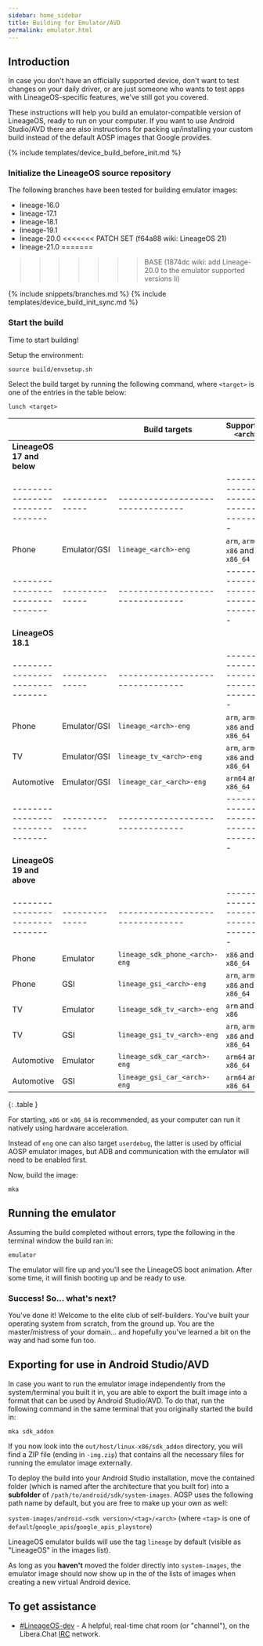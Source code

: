 ```yaml
---
sidebar: home_sidebar
title: Building for Emulator/AVD
permalink: emulator.html
---
```


## Introduction

In case you don't have an officially supported device, don't want to test changes on your daily driver, or are just someone who wants to test apps with LineageOS-specific features, we've still got you covered.

These instructions will help you build an emulator-compatible version of LineageOS, ready to run on your computer. If you want to use Android Studio/AVD there are also instructions for packing up/installing your
custom build instead of the default AOSP images that Google provides.


{% include templates/device_build_before_init.md %}


### Initialize the LineageOS source repository

The following branches have been tested for building emulator images:

* lineage-16.0
* lineage-17.1
* lineage-18.1
* lineage-19.1
* lineage-20.0
<<<<<<< PATCH SET (f64a88 wiki: LineageOS 21)
* lineage-21.0
=======
>>>>>>> BASE      (1874dc wiki: add Lineage-20.0 to the emulator supported versions li)

{% include snippets/branches.md %}
{% include templates/device_build_init_sync.md %}

### Start the build

Time to start building!

Setup the environment:
```
source build/envsetup.sh
```
Select the build target by running the following command, where `<target>` is one of the entries in the table below:

```
lunch <target>
```

|                               |              |  Build targets                 |  Supported `<arch>`                |
|-------------------------------|--------------|--------------------------------|------------------------------------|
| **LineageOS 17 and below**    |              |                                |                                    |
|-------------------------------|--------------|--------------------------------|------------------------------------|
| Phone                         | Emulator/GSI | `lineage_<arch>-eng`           | `arm`, `arm64`, `x86` and `x86_64` |
|-------------------------------|--------------|--------------------------------|------------------------------------|
| **LineageOS 18.1**            |              |                                |                                    |
|-------------------------------|--------------|--------------------------------|------------------------------------|
| Phone                         | Emulator/GSI | `lineage_<arch>-eng`           | `arm`, `arm64`, `x86` and `x86_64` |
| TV                            | Emulator/GSI | `lineage_tv_<arch>-eng`        | `arm`, `arm64`, `x86` and `x86_64` |
| Automotive                    | Emulator/GSI | `lineage_car_<arch>-eng`       | `arm64` and `x86_64`               |
|-------------------------------|--------------|--------------------------------|------------------------------------|
| **LineageOS 19 and above**    |              |                                |                                    |
|-------------------------------|--------------|--------------------------------|------------------------------------|
| Phone                         | Emulator     | `lineage_sdk_phone_<arch>-eng` | `x86` and `x86_64`                 |
| Phone                         | GSI          | `lineage_gsi_<arch>-eng`       | `arm`, `arm64`, `x86` and `x86_64` |
| TV                            | Emulator     | `lineage_sdk_tv_<arch>-eng`    | `arm` and `x86`                    |
| TV                            | GSI          | `lineage_gsi_tv_<arch>-eng`    | `arm`, `arm64`, `x86` and `x86_64` |
| Automotive                    | Emulator     | `lineage_sdk_car_<arch>-eng`   | `arm64` and `x86_64`               |
| Automotive                    | GSI          | `lineage_gsi_car_<arch>-eng`   | `arm64` and `x86_64`               |
{: .table }


For starting, `x86` or `x86_64` is recommended, as your computer can run it natively using hardware acceleration.

Instead of `eng` one can also target `userdebug`, the latter is used by official AOSP emulator images, but ADB and communication with the emulator will need to be enabled first.

Now, build the image:
```
mka
```

## Running the emulator

Assuming the build completed without errors, type the following in the terminal window the build ran in:

```
emulator
```

The emulator will fire up and you'll see the LineageOS boot animation. After some time, it will finish booting up and be ready to use.


### Success! So... what's next?

You've done it! Welcome to the elite club of self-builders. You've built your operating system from scratch, from the ground up. You are the master/mistress of your domain... and
hopefully you've learned a bit on the way and had some fun too.


## Exporting for use in Android Studio/AVD

In case you want to run the emulator image independently from the system/terminal you built it in, you are able to export the built image into a format that can be used by Android Studio/AVD.
To do that, run the following command in the same terminal that you originally started the build in:

```
mka sdk_addon
```

If you now look into the `out/host/linux-x86/sdk_addon` directory, you will find a ZIP file (ending in `-img.zip`) that contains all the necessary files for running the emulator image externally.

To deploy the build into your Android Studio installation, move the contained folder (which is named after the architecture that you built for) into a **subfolder** of `/path/to/android/sdk/system-images`.
AOSP uses the following path name by default, but you are free to make up your own as well:

`system-images/android-<sdk version>/<tag>/<arch>` (where `<tag>` is one of `default`/`google_apis`/`google_apis_playstore`)

LineageOS emulator builds will use the tag `lineage` by default (visible as "LineageOS" in the images list).

As long as you **haven't** moved the folder directly into `system-images`, the emulator image should now show up in the of the lists of images when creating a new virtual Android device.

## To get assistance

* [#LineageOS-dev](https://kiwiirc.com/nextclient/irc.libera.chat#lineageos-dev) - A helpful, real-time chat room (or "channel"), on the Libera.Chat [IRC](https://en.wikipedia.org/wiki/Internet_Relay_Chat) network.
